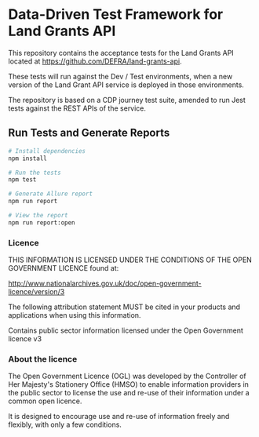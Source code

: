 # Data-Driven Test Framework for Land Grants API

This repository contains the acceptance tests for the Land Grants API located at https://github.com/DEFRA/land-grants-api.

These tests will run against the Dev / Test environments, when a new version of the Land Grant API service is deployed in those environments.

The repository is based on a CDP journey test suite, amended to run Jest tests against the REST APIs of the service.


## Run Tests and Generate Reports

```bash
# Install dependencies
npm install

# Run the tests
npm test

# Generate Allure report
npm run report

# View the report
npm run report:open
```

### Licence
THIS INFORMATION IS LICENSED UNDER THE CONDITIONS OF THE OPEN GOVERNMENT LICENCE found at:

http://www.nationalarchives.gov.uk/doc/open-government-licence/version/3

The following attribution statement MUST be cited in your products and applications when using this information.

Contains public sector information licensed under the Open Government licence v3

### About the licence

The Open Government Licence (OGL) was developed by the Controller of Her Majesty's Stationery Office (HMSO) to enable information providers in the public sector to license the use and re-use of their information under a common open licence.

It is designed to encourage use and re-use of information freely and flexibly, with only a few conditions.

